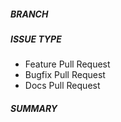 ##### BRANCH
<!--- Please use to create the patch branch devel -->

##### ISSUE TYPE
<!--- Pick one below and delete the rest: -->
 - Feature Pull Request
 - Bugfix Pull Request
 - Docs Pull Request

##### SUMMARY
<!--- Describe the change, including rationale and design decisions -->

<!---
If you are fixing an existing issue, please include "Fixes #nnn" in your
commit message and your description; but you should still explain what
the change does.
-->

<!-- Paste verbatim command output below, e.g. before and after your change -->
```

```
